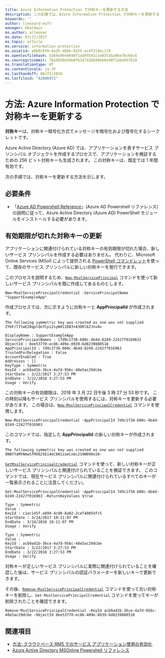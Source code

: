 ```yaml
---
title: Azure Information Protection で対称キーを更新する方法
description: この記事では、Azure Information Protection で対称キーを更新する手順について説明します。
keywords: ''
author: lleonard-msft
manager: mbaldwin
ms.author: alleonar
ms.date: 03/27/2017
ms.topic: article
ms.service: information-protection
ms.assetid: a0b8c8f0-6ed5-48bb-8155-ac4f319ec178
ms.openlocfilehash: b369a9644698f1ad9fbd1c1e037a5a9be7bc6dc6
ms.sourcegitcommit: 7ba9850e5bb07b14741bb90ebbe98f1ebe057b10
ms.translationtype: HT
ms.contentlocale: ja-JP
ms.lasthandoff: 08/23/2018
ms.locfileid: "42806972"
---
```

# <a name="how-to-renew-the-symmetric-key-in-azure-information-protection"></a>方法: Azure Information Protection で対称キーを更新する

**対称キー**は、対称キー暗号化方式でメッセージを暗号化および復号化するシークレットです。  

Azure Active Directory (Azure AD) では、アプリケーションを表すサービス プリンシパル オブジェクトを作成するプロセスで、アプリケーションを検証するための 256 ビット対称キーも生成されます。 この対称キーは、既定では 1 年間有効です。 

次の手順では、対称キーを更新する方法を示します。 

## <a name="prerequisites"></a>必要条件

* 「[Azure AD Powershell Reference](https://docs.microsoft.com/powershell/msonline/)」(Azure AD Powershell リファレンス) の説明に従って、Azure Active Directory (Azure AD) PowerShell モジュールをインストールする必要があります。


## <a name="renewing-the-symmetric-key-after-expiry"></a>有効期限が切れた対称キーの更新

アプリケーションに関連付けられている対称キーの有効期限が切れた場合、新しいサービス プリンシパルを作成する必要はありません。 代わりに、Microsoft Online Services (MSol) によって提供される [PowerShell コマンドレット](https://docs.microsoft.com/powershell/module/msonline)を使って、既存のサービス プリンシパルに新しい対称キーを発行できます。

このプロセスを説明するため、[`New-MsolServicePrincipal`](https://docs.microsoft.com/powershell/msonline/v1/new-msolserviceprincipalcredential) コマンドを使って新しいサービス プリンシパルを既に作成してあるものとします。

```
New-MsolServicePrincipalCredential -ServicePrincipalName "SupportExampleApp"
```

作成プロセスでは、次に示すように対称キーと **AppPrincipalId** が作成されます。

```
The following symmetric key was created as one was not supplied
ZYbF/lTtwE28qplQofCpi2syWd11D83+A3DRlb2Jnv8=

DisplayName : SupportExampleApp
ServicePrincipalNames : {7d9c1f38-600c-4b4d-8249-22427f016963}
ObjectId : 0ee53770-ec86-409e-8939-6d8239880518
AppPrincipalId : 7d9c1f38-600c-4b4d-8249-22427f016963
TrustedForDelegation : False
AccountEnabled : True
Addresses : []
KeyType : Symmetric
KeyId : acb9ad1b-36ce-4a7d-956c-40e5ac29dcbe
StartDate : 3/22/2017 3:27:53 PM
EndDate : 3/22/2018 3:27:53 PM
Usage : Verify
```

この対称キーの有効期限は、2018 年 3 月 22 日午後 3 時 27 分 53 秒です。 この時刻以降もサービス プリンシパルを使用するには、対称キーを更新する必要があります。 この場合は、[`New-MsolServicePrincipalCredential`](https://docs.microsoft.com/powershell/msonline/v1/new-msolserviceprincipalcredential) コマンドを使用します。 

```
New-MsolServicePrincipalCredential -AppPrincipalId 7d9c1f38-600c-4b4d-8249-22427f016963
```

このコマンドでは、指定した **AppPrincipalId** の新しい対称キーが作成されます。

```
The following symmetric key was created as one was not supplied ON8YYaMYNmwSfMX625Ei4eC6N1zaeCxbc219W090v28-
```
[`GetMsolServicePrincipalCredential`](https://docs.microsoft.com/powershell/msonline/v1/get-msolserviceprincipalcredential) コマンドを使って、新しい対称キーが正しいサービス プリンシパルと関連付けられていることを検証できます。 このコマンドでは、現在サービス プリンシパルに関連付けられているすべてのキーが一覧表示されることに注意してください。

```
Get-MsolServicePrincipalCredential -AppPrincipalId 7d9c1f38-600c-4b4d-8249-22427f016963 -ReturnKeyValues $true

Type : Symmetric
Value :
KeyId : c1ac145f-e899-4c90-8a02-2cef40054fc5
StartDate : 3/24/2017 10:11:07 PM
EndDate : 3/24/2018 10:11:07 PM
Usage : Verify

Type : Symmetric
Value :
KeyId : acb9ad1b-36ce-4a7d-956c-40e5ac29dcbe
StartDate : 3/22/2017 3:27:53 PM
EndDate : 3/22/2018 3:27:53 PM
Usage : Verify
```

対称キーが正しいサービス プリンシパルに実際に関連付けられていることを確認した後は、サービス プリンシパルの認証パラメーターを新しいキーで更新できます。 

その後、[`Remove-MsolServicePrincipalCredential`](https://docs.microsoft.com/powershell/msonline/v1/remove-msolserviceprincipalcredential) コマンドを使って古い対称キーを削除し、`Get-MsolServicePrincipalCredential` コマンドを使ってキーが削除されたことを確認できます。

```
Remove-MsolServicePrincipalCredential -KeyId acb9ad1b-36ce-4a7d-956c-40e5ac29dcbe -ObjectId 0ee53770-ec86-409e-8939-6d8239880518
```

## <a name="related-topics"></a>関連項目

* [方法: クラウドベース RMS でのサービス アプリケーション使用の有効化](how-to-use-file-api-with-aadrm-cloud.md)
* [Azure Active Directory MSOnline Powershell リファレンス](https://docs.microsoft.com/powershell/msonline/)
